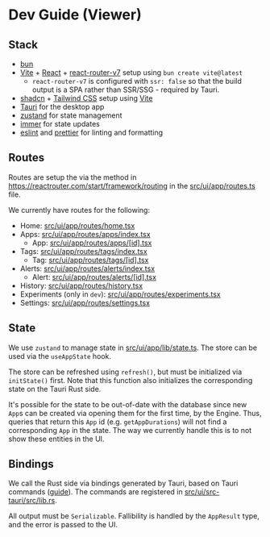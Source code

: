 # Dev Guide (Viewer) 

## Stack

- [bun](https://bun.sh/)
- [Vite](https://vite.dev/) + [React](https://react.dev/) + [react-router-v7](https://reactrouter.com/home) setup using `bun create vite@latest`
  - `react-router-v7` is configured with `ssr: false` so that the build output is a SPA rather than SSR/SSG - required by Tauri.
- [shadcn](https://ui.shadcn.com/) + [Tailwind CSS](https://tailwindcss.com/) setup using [Vite](https://ui.shadcn.com/docs/installation/vite)
- [Tauri](https://v2.tauri.app/) for the desktop app
- [zustand](https://zustand.docs.pmnd.rs/) for state management
- [immer](https://immerjs.github.io/immer/) for state updates
- [eslint](https://eslint.org/) and [prettier](https://prettier.io/) for linting and formatting

## Routes

Routes are setup the via the method in https://reactrouter.com/start/framework/routing in the [src/ui/app/routes.ts](src/ui/app/routes.ts) file.

We currently have routes for the following:
- Home: [src/ui/app/routes/home.tsx](src/ui/app/routes/home.tsx)
- Apps: [src/ui/app/routes/apps/index.tsx](src/ui/app/routes/apps/index.tsx)
    - App: [src/ui/app/routes/apps/[id].tsx](src/ui/app/routes/apps/[id].tsx)
- Tags: [src/ui/app/routes/tags/index.tsx](src/ui/app/routes/tags/index.tsx)
    - Tag: [src/ui/app/routes/tags/[id].tsx](src/ui/app/routes/tags/[id].tsx)
- Alerts: [src/ui/app/routes/alerts/index.tsx](src/ui/app/routes/alerts/index.tsx)
    - Alert: [src/ui/app/routes/alerts/[id].tsx](src/ui/app/routes/alerts/[id].tsx)
- History: [src/ui/app/routes/history.tsx](src/ui/app/routes/history.tsx)
- Experiments (only in `dev`): [src/ui/app/routes/experiments.tsx](src/ui/app/routes/experiments.tsx)
- Settings: [src/ui/app/routes/settings.tsx](src/ui/app/routes/settings.tsx)

## State

We use `zustand` to manage state in [src/ui/app/lib/state.ts](src/ui/app/lib/state.ts). The store can be used via the `useAppState` hook.

The store can be refreshed using `refresh()`, but must be initialized via `initState()` first. Note that this function also initializes the corresponding state on the Tauri Rust side.

It's possible for the state to be out-of-date with the database since new `App`s can be created via opening them for the first time, by the Engine. 
Thus, queries that return this `App` id (e.g. `getAppDurations`) will not find a corresponding `App` in the state. The way we currently handle this is to not show these entities in the UI.

## Bindings

We call the Rust side via bindings generated by Tauri, based on Tauri commands ([guide](https://v2.tauri.app/develop/calling-rust/)). The commands are registered in [src/ui/src-tauri/src/lib.rs](src/ui/src-tauri/src/lib.rs).

All output must be `Serializable`. Fallibility is handled by the `AppResult` type, and the error is passed to the UI.
